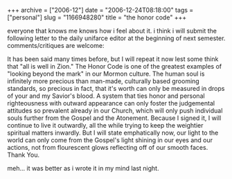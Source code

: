 +++
archive = ["2006-12"]
date = "2006-12-24T08:18:00"
tags = ["personal"]
slug = "1166948280"
title = "the honor code"
+++

everyone that knows me knows how i feel about it. i think i will submit
the following letter to the daily unifarce editor at the beginning of next
semester. comments/critiques are welcome:

It has been said many times before, but I will repeat it now lest some
think that "all is well in Zion." The Honor Code is one of the greatest
examples of "looking beyond the mark" in our Mormon culture. The human
soul is infinitely more precious than man-made, culturally based grooming
standards, so precious in fact, that it's worth can only be measured in
drops of your and my Savior's blood. A system that ties honor and personal
righteousness with outward appearance can only foster the judgemental
attitudes so prevalent already in our Church, which will only push
individual souls further from the Gospel and the Atonement. Because
I signed it, I will continue to live it outwardly, all the while trying to
keep the weightier spiritual matters inwardly. But I will state
emphatically now, our light to the world can only come from the Gospel's
light shining in our eyes and our actions, not from flourescent glows
reflecting off of our smooth faces. Thank You.

meh... it was better as i wrote it in my mind last night.

